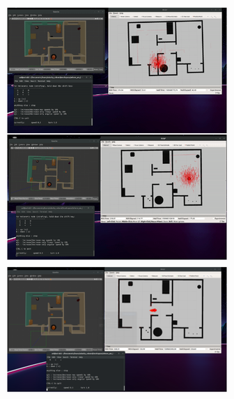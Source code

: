 ![localized robot starting from zero](tuned_amcl_1.gif)
![localized robot after providing 2D Pose Estimate](tuned_amcl_2.gif)

![screenshot of localized robot](localized_robot_screenshot.png)